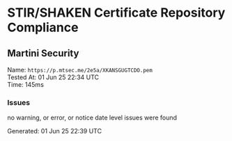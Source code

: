 # STIR/SHAKEN Certificate Repository Compliance

## Martini Security

Name: `https://p.mtsec.me/2e5a/XKANSGUGTCDO.pem`\
Tested At: 01 Jun 25 22:34 UTC\
Time: 145ms

### Issues

no warning, or error, or notice date level issues were found

Generated: 01 Jun 25 22:39 UTC